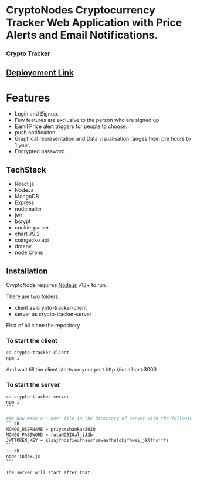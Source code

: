 # CryptoNodes Cryptocurrency Tracker Web Application with Price Alerts and Email Notifications.
### Crypto Tracker

## [Deployement Link](https://cryptonodeclient.vercel.app/)

# Features
- Login and Signup.
- Few features are exclusive to the person who are signed up
- Eamil Price alert triggers for people to choose.
- push notificaiton
- Graphical representation and Data visualisation ranges from pre hours to 1 year.
- Encrypted password.

## TechStack
- React js
- NodeJs
- MongoDB
- Express
- nodemailer
- jwt
- bcrypt
- cookie-parser
- chart JS 2
- coingecko api
- dotenv
- node Crons

## Installation
CryptoNode requires [Node.js](https://nodejs.org/) v18+ to run.

There are two folders
- client as crypto-tracker-client 
- server as crypto-tracker-server

First of all clone the repository

### To start the client 
```sh
cd crypto-tracker-client
npm i
```
And wait till the client starts on your port http://localhost:3000

### To start the server
~~~ sh
cd crypto-tracker-server
npm i
```

### Now make a ".env" file in the directory of server with the following content
```sh
MONGO_USERNAME = priyamshankar2020
MONGO_PASSWORD = rutqHOBIOaljjJ3b
JWTTOKEN_KEY = klsajfhdsfieufhaosfpaweufhsldkjfhwei_jklfhs**fs
```
~~~sh
node index.js
```

The server will start after that.




